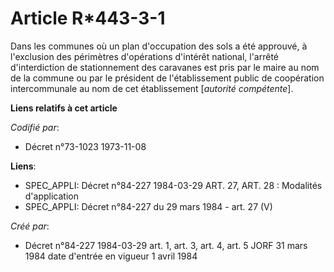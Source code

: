 # Article R*443-3-1

Dans les communes où un plan d'occupation des sols a été approuvé, à l'exclusion des périmètres d'opérations d'intérêt
national, l'arrêté d'interdiction de stationnement des caravanes est pris par le maire au nom de la commune ou par le
président de l'établissement public de coopération intercommunale au nom de cet établissement [*autorité compétente*].

**Liens relatifs à cet article**

_Codifié par_:

  - Décret n°73-1023 1973-11-08

**Liens**:

  - SPEC_APPLI: Décret n°84-227 1984-03-29 ART. 27, ART. 28 : Modalités d'application
  - SPEC_APPLI: Décret n°84-227 du 29 mars 1984 - art. 27 (V)

_Créé par_:

  - Décret n°84-227 1984-03-29 art. 1, art. 3, art. 4, art. 5 JORF 31 mars 1984 date d'entrée en vigueur 1 avril 1984

